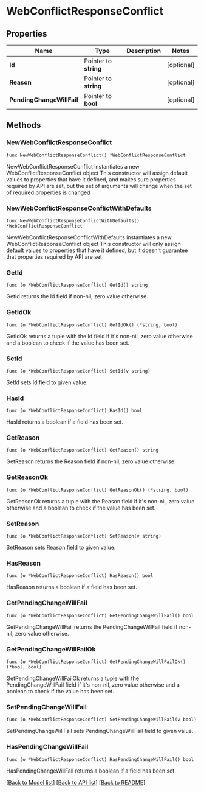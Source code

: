 # WebConflictResponseConflict

## Properties

Name | Type | Description | Notes
------------ | ------------- | ------------- | -------------
**Id** | Pointer to **string** |  | [optional] 
**Reason** | Pointer to **string** |  | [optional] 
**PendingChangeWillFail** | Pointer to **bool** |  | [optional] 

## Methods

### NewWebConflictResponseConflict

`func NewWebConflictResponseConflict() *WebConflictResponseConflict`

NewWebConflictResponseConflict instantiates a new WebConflictResponseConflict object
This constructor will assign default values to properties that have it defined,
and makes sure properties required by API are set, but the set of arguments
will change when the set of required properties is changed

### NewWebConflictResponseConflictWithDefaults

`func NewWebConflictResponseConflictWithDefaults() *WebConflictResponseConflict`

NewWebConflictResponseConflictWithDefaults instantiates a new WebConflictResponseConflict object
This constructor will only assign default values to properties that have it defined,
but it doesn't guarantee that properties required by API are set

### GetId

`func (o *WebConflictResponseConflict) GetId() string`

GetId returns the Id field if non-nil, zero value otherwise.

### GetIdOk

`func (o *WebConflictResponseConflict) GetIdOk() (*string, bool)`

GetIdOk returns a tuple with the Id field if it's non-nil, zero value otherwise
and a boolean to check if the value has been set.

### SetId

`func (o *WebConflictResponseConflict) SetId(v string)`

SetId sets Id field to given value.

### HasId

`func (o *WebConflictResponseConflict) HasId() bool`

HasId returns a boolean if a field has been set.

### GetReason

`func (o *WebConflictResponseConflict) GetReason() string`

GetReason returns the Reason field if non-nil, zero value otherwise.

### GetReasonOk

`func (o *WebConflictResponseConflict) GetReasonOk() (*string, bool)`

GetReasonOk returns a tuple with the Reason field if it's non-nil, zero value otherwise
and a boolean to check if the value has been set.

### SetReason

`func (o *WebConflictResponseConflict) SetReason(v string)`

SetReason sets Reason field to given value.

### HasReason

`func (o *WebConflictResponseConflict) HasReason() bool`

HasReason returns a boolean if a field has been set.

### GetPendingChangeWillFail

`func (o *WebConflictResponseConflict) GetPendingChangeWillFail() bool`

GetPendingChangeWillFail returns the PendingChangeWillFail field if non-nil, zero value otherwise.

### GetPendingChangeWillFailOk

`func (o *WebConflictResponseConflict) GetPendingChangeWillFailOk() (*bool, bool)`

GetPendingChangeWillFailOk returns a tuple with the PendingChangeWillFail field if it's non-nil, zero value otherwise
and a boolean to check if the value has been set.

### SetPendingChangeWillFail

`func (o *WebConflictResponseConflict) SetPendingChangeWillFail(v bool)`

SetPendingChangeWillFail sets PendingChangeWillFail field to given value.

### HasPendingChangeWillFail

`func (o *WebConflictResponseConflict) HasPendingChangeWillFail() bool`

HasPendingChangeWillFail returns a boolean if a field has been set.


[[Back to Model list]](../README.md#documentation-for-models) [[Back to API list]](../README.md#documentation-for-api-endpoints) [[Back to README]](../README.md)


